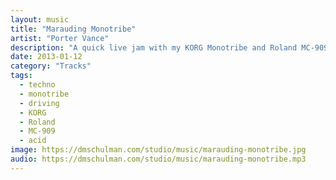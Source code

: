 ```yaml
---
layout: music
title: "Marauding Monotribe"
artist: "Porter Vance"
description: "A quick live jam with my KORG Monotribe and Roland MC-909 Groovebox. Mixed ITB and recorded with Ableton Live."
date: 2013-01-12
category: "Tracks"
tags: 
  - techno
  - monotribe
  - driving
  - KORG
  - Roland
  - MC-909
  - acid
image: https://dmschulman.com/studio/music/marauding-monotribe.jpg
audio: https://dmschulman.com/studio/music/marauding-monotribe.mp3
---
```

